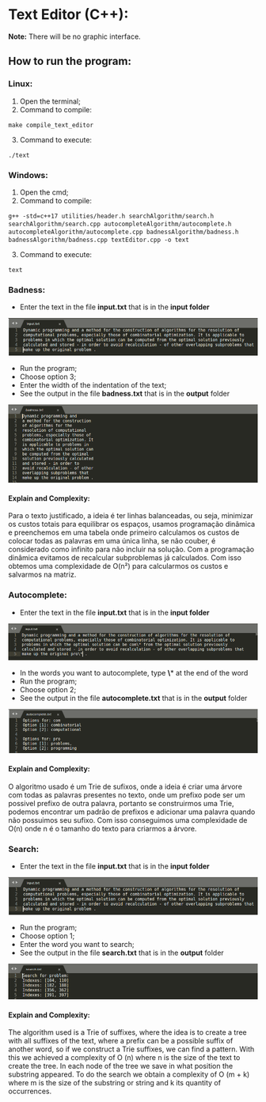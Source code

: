 # Text Editor (C++):
**Note:** There will be no graphic interface.

## How to run the program:

### Linux:
1. Open the terminal;
2. Command to compile:
```
make compile_text_editor
```
3. Command to execute:
```
./text
```

### Windows:
1. Open the cmd;
2. Command to compile:
```
g++ -std=c++17 utilities/header.h searchAlgorithm/search.h searchAlgorithm/search.cpp autocompleteAlgorithm/autocomplete.h autocompleteAlgorithm/autocomplete.cpp badnessAlgorithm/badness.h badnessAlgorithm/badness.cpp textEditor.cpp -o text
```
3. Command to execute:
```
text
```

### Badness:
* Enter the text in the file **input.txt** that is in the **input folder**

![input text](images/in_badness_search.png)

* Run the program;
* Choose option 3;
* Enter the width of the indentation of the text;
* See the output in the file **badness.txt** that is in the **output** folder

![output text](images/out_badness.png)

#### Explain and Complexity:
Para o texto justificado, a ideia é ter linhas balanceadas, ou seja, minimizar 
os custos totais para equilibrar os espaços, usamos programação dinâmica e 
preenchemos em uma tabela onde primeiro calculamos os custos de colocar todas 
as palavras em uma única linha, se não couber, é considerado como infinito para
não incluir na solução. Com a programação dinâmica evitamos de recalcular 
subproblemas já calculados. Com isso obtemos uma complexidade de O(n²) para 
calcularmos os custos e salvarmos na matriz.

### Autocomplete:
* Enter the text in the file **input.txt** that is in the **input folder**

![input text](images/in_autocomplete.png)


* In the words you want to autocomplete, type **\\*** at the end of the word
* Run the program;
* Choose option 2;
* See the output in the file **autocomplete.txt** that is in the **output** folder

![output text](images/out_autocomplete.png)

#### Explain and Complexity:
O algoritmo usado é um Trie de sufixos, onde a ideia é criar uma árvore
com todas as palavras presentes no texto, onde um prefixo pode ser um 
possivel prefixo de outra palavra, portanto se construirmos uma Trie, 
podemos encontrar um padrão de prefixos e adicionar uma palavra quando 
não possuimos seu sufixo. Com isso conseguimos uma complexidade de O(n) 
onde n é o tamanho do texto para criarmos a árvore.

### Search:
* Enter the text in the file **input.txt** that is in the **input folder**

![input text](images/in_badness_search.png)


* Run the program;
* Choose option 1;
* Enter the word you want to search;
* See the output in the file **search.txt** that is in the **output** folder

![output text](images/out_search.png)

#### Explain and Complexity:
The algorithm used is a Trie of suffixes, where the idea is to 
create a tree with all suffixes of the text, where a prefix can 
be a possible suffix of another word, so if we construct a Trie
suffixes, we can find a pattern. With this we achieved a complexity
of O (n) where n is the size of the text to create the tree. In each
node of the tree we save in what position the substring appeared.
To do the search we obtain a complexity of O (m + k) where m is the
size of the substring or string and k its quantity of occurrences.